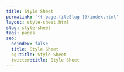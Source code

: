 ```yaml
---
title: Style Sheet
permalink: '{{ page.fileSlug }}/index.html'
layout: style-sheet.html
slug: style-sheet
tags: pages
seo:
  noindex: false
  title: Style Sheet
  og:title: Style Sheet
  twitter:title: Style Sheet
---
```



